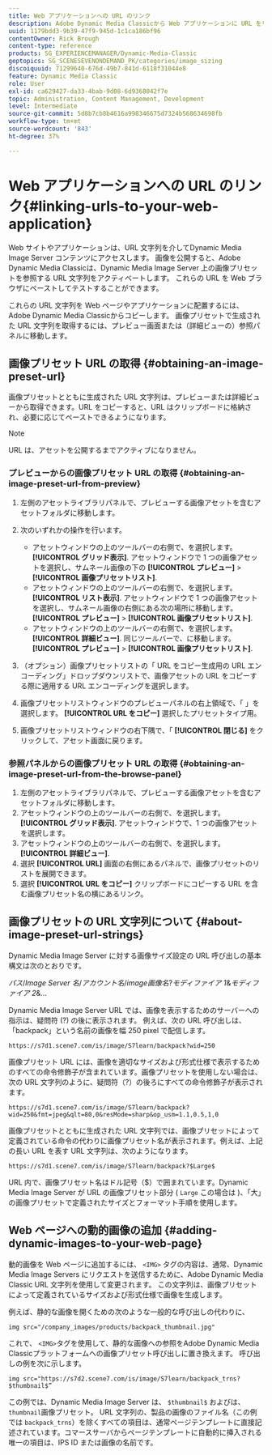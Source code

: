 ```yaml
---
title: Web アプリケーションへの URL のリンク
description: Adobe Dynamic Media Classicから Web アプリケーションに URL をリンクする方法を説明します。
uuid: 1179bdd3-9b39-47f9-945d-1c1ca186bf96
contentOwner: Rick Brough
content-type: reference
products: SG_EXPERIENCEMANAGER/Dynamic-Media-Classic
geptopics: SG_SCENESEVENONDEMAND_PK/categories/image_sizing
discoiquuid: 71299640-676d-49b7-841d-6118f31044e8
feature: Dynamic Media Classic
role: User
exl-id: ca629427-da33-4bab-9d08-6d9368042f7e
topic: Administration, Content Management, Development
level: Intermediate
source-git-commit: 5d8b7cb8b4616a998346675d7324b568634698fb
workflow-type: tm+mt
source-wordcount: '843'
ht-degree: 37%

---
```


# Web アプリケーションへの URL のリンク{#linking-urls-to-your-web-application}

Web サイトやアプリケーションは、URL 文字列を介してDynamic Media Image Server コンテンツにアクセスします。 画像を公開すると、Adobe Dynamic Media Classicは、Dynamic Media Image Server 上の画像プリセットを参照する URL 文字列をアクティベートします。 これらの URL を Web ブラウザにペーストしてテストすることができます。

これらの URL 文字列を Web ページやアプリケーションに配置するには、Adobe Dynamic Media Classicからコピーします。 画像プリセットで生成された URL 文字列を取得するには、プレビュー画面または（詳細ビューの）参照パネルに移動します。

## 画像プリセット URL の取得 {#obtaining-an-image-preset-url}

画像プリセットとともに生成された URL 文字列は、プレビューまたは詳細ビューから取得できます。URL をコピーすると、URL はクリップボードに格納され、必要に応じてペーストできるようになります。

>[!NOTE]
>
>URL は、アセットを公開するまでアクティブになりません。

### プレビューからの画像プリセット URL の取得 {#obtaining-an-image-preset-url-from-preview}

1. 左側のアセットライブラリパネルで、プレビューする画像アセットを含むアセットフォルダに移動します。
1. 次のいずれかの操作を行います。

   * アセットウィンドウの上のツールバーの右側で、を選択します。 **[!UICONTROL グリッド表示]**. アセットウィンドウで 1 つの画像アセットを選択し、サムネール画像の下の **[!UICONTROL プレビュー]** > **[!UICONTROL 画像プリセットリスト]**.
   * アセットウィンドウの上のツールバーの右側で、を選択します。 **[!UICONTROL リスト表示]**. アセットウィンドウで 1 つの画像アセットを選択し、サムネール画像の右側にある次の場所に移動します。 **[!UICONTROL プレビュー]** > **[!UICONTROL 画像プリセットリスト]**.
   * アセットウィンドウの上のツールバーの右側で、を選択します。 **[!UICONTROL 詳細ビュー]**. 同じツールバーで、に移動します。 **[!UICONTROL プレビュー]** > **[!UICONTROL 画像プリセットリスト]**.

1. （オプション）画像プリセットリストの「 URL をコピー生成用の URL エンコーディング」ドロップダウンリストで、画像アセットの URL をコピーする際に適用する URL エンコーディングを選択します。
1. 画像プリセットリストウィンドウのプレビューパネルの右上領域で、「 」を選択します。 **[!UICONTROL URL をコピー]** 選択したプリセットタイプ用。
1. 画像プリセットリストウィンドウの右下隅で、「 **[!UICONTROL 閉じる]** をクリックして、アセット画面に戻ります。

### 参照パネルからの画像プリセット URL の取得 {#obtaining-an-image-preset-url-from-the-browse-panel}

1. 左側のアセットライブラリパネルで、プレビューする画像アセットを含むアセットフォルダに移動します。
1. アセットウィンドウの上のツールバーの右側で、を選択します。 **[!UICONTROL グリッド表示]**. アセットウィンドウで、1 つの画像アセットを選択します。
1. アセットウィンドウの上のツールバーの右側で、を選択します。 **[!UICONTROL 詳細ビュー]**.
1. 選択 **[!UICONTROL URL]** 画面の右側にあるパネルで、画像プリセットのリストを展開できます。
1. 選択 **[!UICONTROL URL をコピー]** クリップボードにコピーする URL を含む画像プリセット名の横にあるリンク。

## 画像プリセットの URL 文字列について {#about-image-preset-url-strings}

Dynamic Media Image Server に対する画像サイズ設定の URL 呼び出しの基本構文は次のとおりです。

*パス*/*Image Server 名*/*アカウント名*/*image画像名*?*モディファイア 1*&amp;*モディファイア 2*&amp;...

Dynamic Media Image Server URL では、画像を表示するためのサーバーへの指示は、疑問符 (?) の後に表示されます。 例えば、次の URL 呼び出しは、「backpack」という名前の画像を幅 250 pixel で配信します。

```as3
https://s7d1.scene7.com/is/image/S7learn/backpack?wid=250
```

画像プリセット URL には、画像を適切なサイズおよび形式仕様で表示するためのすべての命令修飾子が含まれています。画像プリセットを使用しない場合は、次の URL 文字列のように、疑問符（?）の後ろにすべての命令修飾子が表示されます。

```as3
https://s7d1.scene7.com/is/image/S7learn/backpack?wid=250&fmt=jpeg&qlt=80,0&resMode=sharp&op_usm=1.1,0.5,1,0
```

画像プリセットとともに生成された URL 文字列では、画像プリセットによって定義されている命令の代わりに画像プリセット名が表示されます。例えば、上記の長い URL を表す URL 文字列は、次のようになります。

```as3
https://s7d1.scene7.com/is/image/S7learn/backpack?$Large$
```

URL 内で、画像プリセット名はドル記号（$）で囲まれています。Dynamic Media Image Server が URL の画像プリセット部分 ( `Large` この場合は )、「大」の画像プリセットで定義されたサイズとフォーマット手順を使用します。

## Web ページへの動的画像の追加 {#adding-dynamic-images-to-your-web-page}

動的画像を Web ページに追加するには、 `<IMG>` タグの内容は、通常、Dynamic Media Image Servers にリクエストを送信するために、Adobe Dynamic Media Classic URL 文字列を使用して変更されます。 この文字列は、画像プリセットによって定義されているサイズおよび形式仕様で画像を生成します。

例えば、静的な画像を開くための次のような一般的な呼び出しの代わりに、

```as3
img src="/company_images/products/backpack_thumbnail.jpg"
```

これで、 `<IMG>`タグを使用して、静的な画像への参照をAdobe Dynamic Media Classicプラットフォームへの画像プリセット呼び出しに置き換えます。 呼び出しの例を次に示します。

```as3
img src="https://s7d2.scene7.com/is/image/S7learn/backpack_trns?$thumbnail$”
```

この例では、Dynamic Media Image Server は、 `$thumbnail$` およびは、 `thumbnail`画像プリセット。 URL 文字列の、製品の画像のファイル名（この例では `backpack_trns`）を除くすべての項目は、通常ページテンプレートに直接記述されています。コマースサーバからページテンプレートに自動的に挿入される唯一の項目は、IPS ID または画像の名前です。
